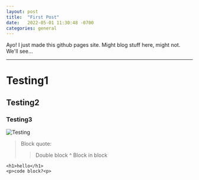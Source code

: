 ```yaml
---
layout: post
title:  "First Post"
date:   2022-05-01 11:30:48 -0700
categories: general
---
```


Ayo! I just made this github pages site. Might blog stuff here, might not. We'll see...

---

# Testing1
## Testing2
### Testing3

![Testing](https://en.wikipedia.org/wiki/Test_card#/media/File:SMPTE_Color_Bars.svg)

> Block quote:
> > Double block
> ^ Block in block

    <h1>hello</h1>
    <p>code block?<p>
